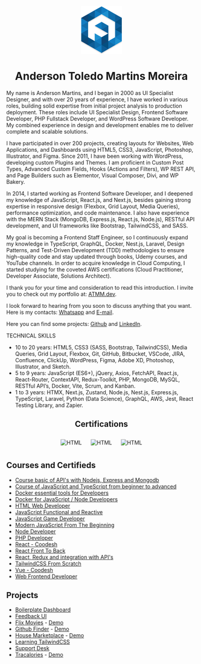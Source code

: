 <div align="center">
  <img src="./favicon.png" />
  <h1>Anderson Toledo Martins Moreira</h1>
</div>

My name is Anderson Martins, and I began in 2000 as UI Specialist Designer, and with over 20 years of experience, I have worked in various roles, building solid expertise from initial project analysis to production deployment. These roles include UI Specialist Design, Frontend Software Developer, PHP Fullstack Developer, and WordPress Software Developer. My combined experience in design and development enables me to deliver complete and scalable solutions.

I have participated in over 200 projects, creating layouts for Websites, Web Applications, and Dashboards using HTML5, CSS3, JavaScript, Photoshop, Illustrator, and Figma. Since 2011, I have been working with WordPress, developing custom Plugins and Themes. I am proficient in Custom Post Types, Advanced Custom Fields, Hooks (Actions and Filters), WP REST API, and Page Builders such as Elementor, Visual Composer, Divi, and WP Bakery.

In 2014, I started working as Frontend Software Developer, and I deepened my knowledge of JavaScript, React.js, and Next.js, besides gaining strong expertise in responsive design (Flexbox, Grid Layout, Media Queries), performance optimization, and code maintenance. I also have experience with the MERN Stack (MongoDB, Express.js, React.js, Node.js), RESTful API development, and UI frameworks like Bootstrap, TailwindCSS, and SASS.

My goal is becoming a Frontend Staff Engineer, so I continuously expand my knowledge in TypeScript, GraphQL, Docker, Nest.js, Laravel, Design Patterns, and Test-Driven Development (TDD) methodologies to ensure high-quality code and stay updated through books, Udemy courses, and YouTube channels. In order to acquire knowledge in Cloud Computing, I started studying for the coveted AWS certifications (Cloud Practitioner, Developer Associate, Solutions Architect).  

I thank you for your time and consideration to read this introduction. I invite you to check out my portfolio at: [ATMM.dev](https://www.atmm.dev).

I look forward to hearing from you soon to discuss anything that you want. Here is my contacts: [Whatsapp](https://bit.ly/3RoY44X) and [E-mail](mailto:atmmoreira.rj@gmail.com).

Here you can find some projects: [Github](https://github.com/atmmdev) and [LinkedIn](https://www.linkedin.com/in/atmmoreira).

TECHNICAL SKILLS
- 10 to 20 years: HTML5, CSS3 (SASS, Bootstrap, TailwindCSS), Media Queries, Grid Layout, Flexbox, Git, GitHub, Bitbucket, VSCode, JIRA, Confluence, ClickUp, WordPress, Figma, Adobe XD, Photoshop, Illustrator, and Sketch.
- 5 to 9 years: JavaScript (ES6+), jQuery, Axios, FetchAPI, React.js, React-Router, ContextAPI, Redux-Toolkit, PHP, MongoDB, MySQL, RESTful API’s, Docker, Vite, Scrum, and Kanban.
- 1 to 3 years: HTMX, Next.js, Zustand, Node.js, Nest.js, Express.js, TypeScript, Laravel, Python (Data Science), GraphQL, AWS, Jest, React Testing Library, and Zapier.

<div align="center">

  ## Certifications
  <img 
    alt="HTML"
    title="HTML" 
    width="100px" 
    style="padding: 10px;" 
    src="https://atmm.dev/badges/apollo-graphql.png" 
  />
  <img 
    alt="HTML"
    title="HTML" 
    width="100px" 
    style="padding: 10px;" 
    src="https://atmm.dev/badges/git-foundations.png" 
  />
 <img 
    alt="HTML"
    title="HTML" 
    width="100px" 
    style="padding: 10px;" 
    src="https://atmm.dev/badges/salesforce-associate.png" 
  />  
</div>

## Courses and Certifieds

- [Course basic of API's with Nodejs, Express and Mongodb](https://www.udemy.com/certificate/UC-EON3JIQT/) 
- [Course of JavaScript and TypeScript from beginner to advanced](https://www.udemy.com/certificate/UC-ba24181c-a2d4-4892-9124-4b49637f3775/) 
- [Docker essential tools for Developers](https://www.udemy.com/certificate/UC-9661b31c-56a7-496a-9c5a-2289a4e17576/) 
- [Docker for JavaScript / Node Developers](https://www.udemy.com/certificate/UC-628ee546-cc6f-4443-b291-8a2f777d6af6/) 
- [HTML Web Developer](https://atmm.dev/docs/html-developer.pdf) 
- [JavaScript Functional and Reactive](https://www.udemy.com/certificate/UC-4beb7d9a-5389-45ff-b911-f638d20a75db/) 
- [JavaScript Game Developer](https://atmm.dev/docs/javascript-game-developer.pdf) 
- [Modern JavaScript From The Beginning](https://www.udemy.com/certificate/UC-4c0650e7-f996-4d07-ba96-e6ec355642cd/) 
- [Node Developer](https://atmm.dev/docs/node-web-developer.pdf) 
- [PHP Developer](https://atmm.dev/docs/php-developer.pdf) 
- [React - Coodesh](https://coodesh.com/share/certificate/7ef3a9d0-82a7-11ec-9234-23b4e40be368) 
- [React Front To Back](https://www.udemy.com/certificate/UC-e4780fd6-45e3-48de-93b9-b1b868660b2f/) 
- [React, Redux and integration with API's](https://www.udemy.com/certificate/UC-3MXLRRTP/) 
- [TailwindCSS From Scratch](https://www.udemy.com/certificate/UC-f3e62f5b-62c2-46f9-acdd-0e47fd58172c/) 
- [Vue - Coodesh](https://coodesh.com/share/certificate/a8c57770-171c-11ed-9234-239218c1c36a) 
- [Web Frontend Developer](https://atmm.dev/docs/frontend-developer.pdf) 

## Projects

- [Boilerplate Dashboard](https://github.com/atmmdev/boilerplate.html.dashboard)
- [Feedback UI](https://github.com/atmmoreira/project.feedback.ui.react)
- [Flix Movies](https://github.com/atmmdev/flixx.movies.javascript) - [Demo](https://flixx-movies-javascript.vercel.app/)
- [Github Finder](https://github.com/atmmdev/github.finder.react) - [Demo](https://github-finder-react-zeta.vercel.app/)
- [House Marketplace](https://github.com/atmmdev/house.marketplace.react) - [Demo](https://house-marketplace-react-eight.vercel.app/)
- [Learning TailwindCSS](https://github.com/atmmdev/learning.tailwindcss)
- [Support Desk](https://github.com/atmmoreira/project.mern.support.desk)
- [Tracalories](https://github.com/atmmdev/tracalories.javascript) - [Demo](https://tracalories-javascript.vercel.app/)
